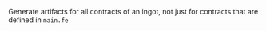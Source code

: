 Generate artifacts for all contracts of an ingot, not just for contracts that are defined in `main.fe`
